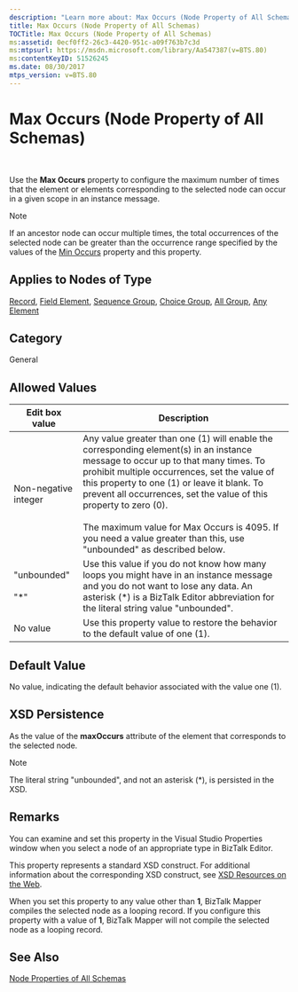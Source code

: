 ```yaml
---
description: "Learn more about: Max Occurs (Node Property of All Schemas)"
title: Max Occurs (Node Property of All Schemas)
TOCTitle: Max Occurs (Node Property of All Schemas)
ms:assetid: 0ecf0ff2-26c3-4420-951c-a09f763b7c3d
ms:mtpsurl: https://msdn.microsoft.com/library/Aa547387(v=BTS.80)
ms:contentKeyID: 51526245
ms.date: 08/30/2017
mtps_version: v=BTS.80
---
```


# Max Occurs (Node Property of All Schemas)

 

Use the **Max Occurs** property to configure the maximum number of times that the element or elements corresponding to the selected node can occur in a given scope in an instance message.


> [!NOTE]
> <P>If an ancestor node can occur multiple times, the total occurrences of the selected node can be greater than the occurrence range specified by the values of the <A href="min-occurs-node-property-of-all-schemas.md">Min Occurs</A> property and this property.</P>



## Applies to Nodes of Type

[Record](record-node-properties.md), [Field Element](field-element-node-properties.md), [Sequence Group](sequence-group-node-properties.md), [Choice Group](choice-group-node-properties.md), [All Group](all-group-node-properties.md), [Any Element](any-element-node-properties.md)

## Category

General

## Allowed Values

<table>
<thead>
<tr class="header">
<th>Edit box value</th>
<th>Description</th>
</tr>
</thead>
<tbody>
<tr class="odd">
<td>Non-negative integer</td>
<td>Any value greater than one (1) will enable the corresponding element(s) in an instance message to occur up to that many times. To prohibit multiple occurrences, set the value of this property to one (1) or leave it blank. To prevent all occurrences, set the value of this property to zero (0).<br />
<br />
The maximum value for Max Occurs is 4095. If you need a value greater than this, use &quot;unbounded&quot; as described below.</td>
</tr>
<tr class="even">
<td>&quot;unbounded&quot;<br />
<br />
&quot;*&quot;</td>
<td>Use this value if you do not know how many loops you might have in an instance message and you do not want to lose any data. An asterisk (*) is a BizTalk Editor abbreviation for the literal string value &quot;unbounded&quot;.</td>
</tr>
<tr class="odd">
<td>No value</td>
<td>Use this property value to restore the behavior to the default value of one (1).</td>
</tr>
</tbody>
</table>


## Default Value

No value, indicating the default behavior associated with the value one (1).

## XSD Persistence

As the value of the **maxOccurs** attribute of the element that corresponds to the selected node.


> [!NOTE]
> <P>The literal string "unbounded", and not an asterisk (*), is persisted in the XSD.</P>



## Remarks

You can examine and set this property in the Visual Studio Properties window when you select a node of an appropriate type in BizTalk Editor.

This property represents a standard XSD construct. For additional information about the corresponding XSD construct, see [XSD Resources on the Web](https://msdn.microsoft.com/library/aa547363\(v=bts.80\)).

When you set this property to any value other than **1**, BizTalk Mapper compiles the selected node as a looping record. If you configure this property with a value of **1**, BizTalk Mapper will not compile the selected node as a looping record.

## See Also

[Node Properties of All Schemas](node-properties-of-all-schemas.md)

